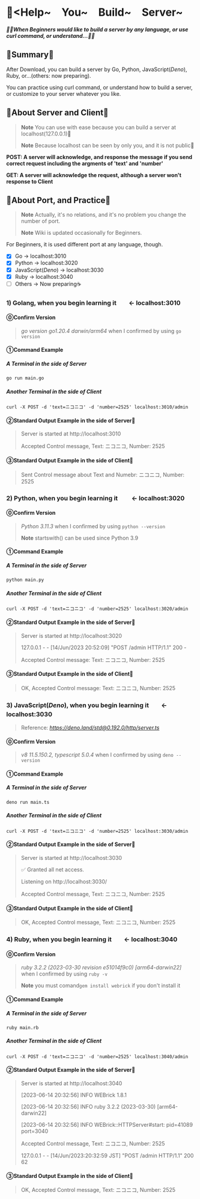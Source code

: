 # 🥳<Help~　You~　Build~　Server~
__*🚴‍♀️When Beginners would like to build a server by any language, or use curl command, or understand...🚴‍♂️*__

## 🦊Summary🦊
After Download, you can build a server by Go, Python, JavaScript(*Deno*), Ruby, or...(others: now preparing).

You can practice using curl command, or understand how to build a server, 
or customize to your server whatever you like.

## 🐼About Server and Client🐼
> __Note__ You can use with ease because you can build a server at localhost(127.0.0.1)🫶
> 
> __Note__ Because localhost can be seen by only you, and it is not public🤠

**POST: A server will acknowledge, and response the message if you send correct request including the argments of 'text' and 'number'**

**GET: A server will acknowledge the request, although a server won't response to Client**

## 🐸About Port, and Practice🐸
> __Note__ Actually, it's no relations, and it's no problem you change the number of port.
> 
> __Note__ Wiki is updated occasionally for Beginners.

For Beginners, it is used different port at any language, though.

- [x] Go -> localhost:3010
- [x] Python -> localhost:3020
- [x] JavaScript(*Deno*) -> localhost:3030
- [x] Ruby  -> localhost:3040
- [ ] Others -> Now preparing☕️

### 1) Golang, when you begin learning it　　<- localhost:3010　　　
#### ⓪Confirm Version
> *go version go1.20.4 darwin/arm64* when I confirmed by using ```go version```

#### ①Command Example

##### A Terminal in the side of Server
```
go run main.go 
```

##### Another Terminal in the side of Client
```
curl -X POST -d 'text=ニコニコ' -d 'number=2525' localhost:3010/admin
```

#### ②Standard Output Example in the side of Server🎂
> Server is started at http://localhost:3010
> 
> Accepted Control message, Text: ニコニコ, Number: 2525

#### ③Standard Output Example in the side of Client🎸
> Sent Control message about Text and Numebr: ニコニコ, Number: 2525


### 2) Python, when you begin learning it 　　<- localhost:3020
#### ⓪Confirm Version
> *Python 3.11.3* when I confirmed by using ```python --version```
> 
> __Note__ startswith() can be used since Python 3.9

#### ①Command Example

##### A Terminal in the side of Server
```
python main.py
```

##### Another Terminal in the side of Client
```
curl -X POST -d 'text=ニコニコ' -d 'number=2525' localhost:3020/admin
```

#### ②Standard Output Example in the side of Server🎂
> Server is started at http://localhost:3020
>
> 127.0.0.1 - - [14/Jun/2023 20:52:09] "POST /admin HTTP/1.1" 200 -
> 
> Accepted Control message: Text: ニコニコ, Number: 2525

#### ③Standard Output Example in the side of Client🎸
> OK, Accepted Control message: Text: ニコニコ, Number: 2525

### 3) JavaScript(*Deno*), when you begin learning it　　<- localhost:3030　　　

> Reference: *https://deno.land/std@0.192.0/http/server.ts* 

#### ⓪Confirm Version
> *v8 11.5.150.2, typescript 5.0.4* when I confirmed by using ```deno --version```

#### ①Command Example

##### A Terminal in the side of Server
```
deno run main.ts
```

##### Another Terminal in the side of Client
```
curl -X POST -d 'text=ニコニコ' -d 'number=2525' localhost:3030/admin
```

#### ②Standard Output Example in the side of Server🎂
> Server is started at http://localhost:3030
> 
> ✅ Granted all net access.
> 
> Listening on http://localhost:3030/
> 
> Accepted Control message, Text: ニコニコ, Number: 2525

#### ③Standard Output Example in the side of Client🎸
> OK, Accepted Control message, Text: ニコニコ, Number: 2525


### 4) Ruby, when you begin learning it　　<- localhost:3040　　　
#### ⓪Confirm Version

> *ruby 3.2.2 (2023-03-30 revision e51014f9c0) [arm64-darwin22]* when I confirmed by using ```ruby -v```
> 
>__Note__ you must comand```gem install webrick``` if you don't install it

#### ①Command Example

##### A Terminal in the side of Server
```
ruby main.rb
```

##### Another Terminal in the side of Client
```
curl -X POST -d 'text=ニコニコ' -d 'number=2525' localhost:3040/admin
```

#### ②Standard Output Example in the side of Server🎂
> Server is started at http://localhost:3040
>
> [2023-06-14 20:32:56] INFO  WEBrick 1.8.1
>
> [2023-06-14 20:32:56] INFO  ruby 3.2.2 (2023-03-30) [arm64-darwin22]
>
> [2023-06-14 20:32:56] INFO  WEBrick::HTTPServer#start: pid=41089 port=3040
>
> Accepted Control message, Text: ニコニコ, Number: 2525
>
> 127.0.0.1 - - [14/Jun/2023:20:32:59 JST] "POST /admin HTTP/1.1" 200 62

#### ③Standard Output Example in the side of Client🎸
> OK, Accepted Control message, Text: ニコニコ, Number: 2525

